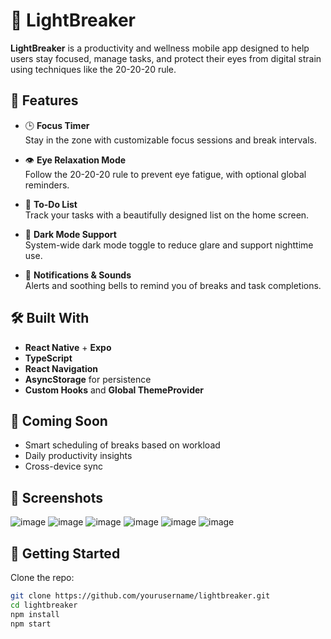 # 🌟 LightBreaker

**LightBreaker** is a productivity and wellness mobile app designed to help users stay focused, manage tasks, and protect their eyes from digital strain using techniques like the 20-20-20 rule.

## 📱 Features

- 🕒 **Focus Timer**  
  Stay in the zone with customizable focus sessions and break intervals.

- 👁️ **Eye Relaxation Mode**  
  Follow the 20-20-20 rule to prevent eye fatigue, with optional global reminders.

- 📝 **To-Do List**  
  Track your tasks with a beautifully designed list on the home screen.

- 🎨 **Dark Mode Support**  
  System-wide dark mode toggle to reduce glare and support nighttime use.

- 🔔 **Notifications & Sounds**  
  Alerts and soothing bells to remind you of breaks and task completions.

## 🛠️ Built With

- **React Native** + **Expo**
- **TypeScript**
- **React Navigation**
- **AsyncStorage** for persistence
- **Custom Hooks** and **Global ThemeProvider**

## 🧪 Coming Soon

- Smart scheduling of breaks based on workload
- Daily productivity insights
- Cross-device sync

## 📸 Screenshots
![image](https://github.com/user-attachments/assets/4dc228c2-9ce6-44aa-8b54-c64a7e4dabc1)   ![image](https://github.com/user-attachments/assets/c057f421-eb5e-44d5-a5ab-2dd5df2e3beb)
![image](https://github.com/user-attachments/assets/178f9fa3-c7fd-4c58-a01e-49a18335bf97)   ![image](https://github.com/user-attachments/assets/b0c9d51d-e1d5-4efa-a1a5-199c0c28f44f)
![image](https://github.com/user-attachments/assets/b93ee524-94cf-472a-8fb4-7d4c5f993184)   ![image](https://github.com/user-attachments/assets/0e543447-056b-4a51-91d3-41efcc444cec)

## 🚀 Getting Started

Clone the repo:

```bash
git clone https://github.com/yourusername/lightbreaker.git
cd lightbreaker
npm install
npm start
